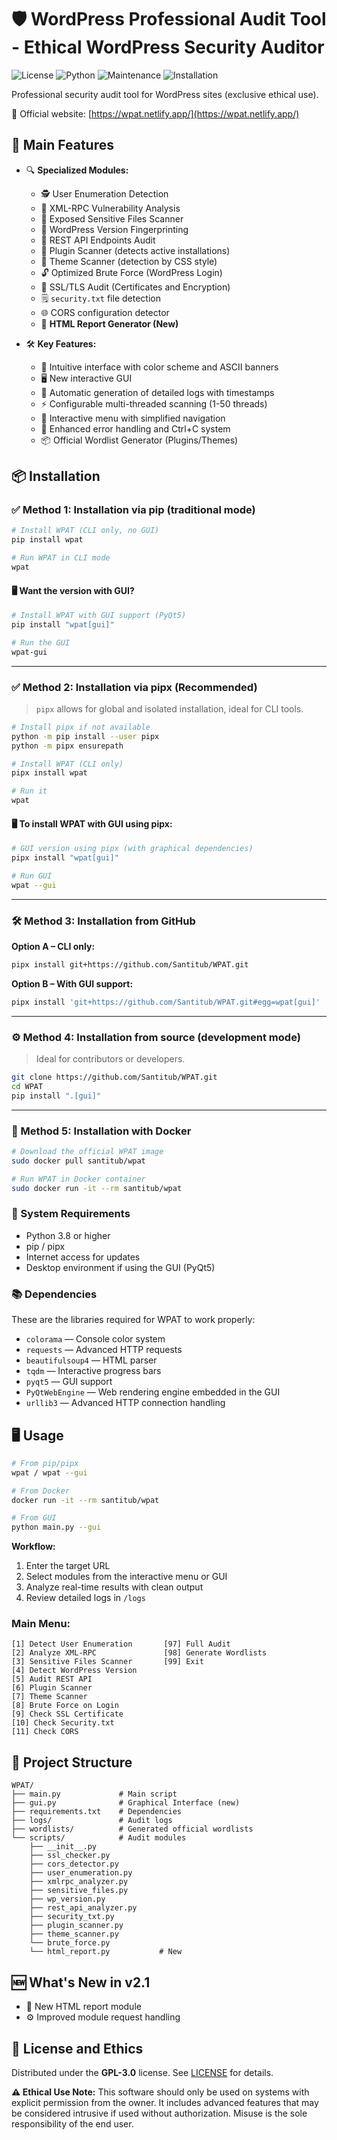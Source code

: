 # 🛡️ WordPress Professional Audit Tool - Ethical WordPress Security Auditor

![License](https://img.shields.io/badge/License-GPL--3.0-blue.svg)
![Python](https://img.shields.io/badge/Python-3.8%2B-green.svg)
![Maintenance](https://img.shields.io/badge/Maintained-Yes-brightgreen.svg)
![Installation](https://img.shields.io/badge/Installation-pipx%20%7C%20git-blueviolet)

Professional security audit tool for WordPress sites (exclusive ethical use).

🔗 Official website: [https://wpat.netlify.app/](https://wpat.netlify.app/)

## 🚀 Main Features

* 🔍 **Specialized Modules:**

  * 🕵️ User Enumeration Detection
  * 🛑 XML-RPC Vulnerability Analysis
  * 📂 Exposed Sensitive Files Scanner
  * 🔖 WordPress Version Fingerprinting
  * 📡 REST API Endpoints Audit
  * 🧩 Plugin Scanner (detects active installations)
  * 🎨 Theme Scanner (detection by CSS style)
  * 🔓 Optimized Brute Force (WordPress Login)
  * 🔐 SSL/TLS Audit (Certificates and Encryption)
  * 🗒️ `security.txt` file detection
  * 🌐 CORS configuration detector
  * 🧾 **HTML Report Generator (New)**

* 🛠 **Key Features:**

  * 🎨 Intuitive interface with color scheme and ASCII banners
  * 🖥️ New interactive GUI
  * 📁 Automatic generation of detailed logs with timestamps
  * ⚡ Configurable multi-threaded scanning (1-50 threads)
  * 🔄 Interactive menu with simplified navigation
  * 🚨 Enhanced error handling and Ctrl+C system
  * 📦 Official Wordlist Generator (Plugins/Themes)

## 📦 Installation

### ✅ Method 1: Installation via pip (traditional mode)

```bash
# Install WPAT (CLI only, no GUI)
pip install wpat

# Run WPAT in CLI mode
wpat
```

#### 🖥️ Want the version with GUI?

```bash
# Install WPAT with GUI support (PyQt5)
pip install "wpat[gui]"

# Run the GUI
wpat-gui
```

---

### ✅ Method 2: Installation via pipx (Recommended)

> `pipx` allows for global and isolated installation, ideal for CLI tools.

```bash
# Install pipx if not available
python -m pip install --user pipx
python -m pipx ensurepath

# Install WPAT (CLI only)
pipx install wpat

# Run it
wpat
```

#### 🖥️ To install WPAT with GUI using pipx:

```bash
# GUI version using pipx (with graphical dependencies)
pipx install "wpat[gui]"

# Run GUI
wpat --gui
```

---

### 🛠️ Method 3: Installation from GitHub

**Option A – CLI only:**

```bash
pipx install git+https://github.com/Santitub/WPAT.git
```

**Option B – With GUI support:**

```bash
pipx install 'git+https://github.com/Santitub/WPAT.git#egg=wpat[gui]'
```

---

### ⚙️ Method 4: Installation from source (development mode)

> Ideal for contributors or developers.

```bash
git clone https://github.com/Santitub/WPAT.git
cd WPAT
pip install ".[gui]"
```

---

### 🐳 Method 5: Installation with Docker

```bash
# Download the official WPAT image
sudo docker pull santitub/wpat

# Run WPAT in Docker container
sudo docker run -it --rm santitub/wpat
```

### 📌 System Requirements

* Python 3.8 or higher
* pip / pipx
* Internet access for updates
* Desktop environment if using the GUI (PyQt5)

### 📚 Dependencies

These are the libraries required for WPAT to work properly:

* `colorama` — Console color system
* `requests` — Advanced HTTP requests
* `beautifulsoup4` — HTML parser
* `tqdm` — Interactive progress bars
* `pyqt5` — GUI support
* `PyQtWebEngine` — Web rendering engine embedded in the GUI
* `urllib3` — Advanced HTTP connection handling

## 🖥️ Usage

```bash
# From pip/pipx
wpat / wpat --gui

# From Docker
docker run -it --rm santitub/wpat

# From GUI
python main.py --gui
```

**Workflow:**

1. Enter the target URL
2. Select modules from the interactive menu or GUI
3. Analyze real-time results with clean output
4. Review detailed logs in `/logs`

### **Main Menu:**

```
[1] Detect User Enumeration       [97] Full Audit
[2] Analyze XML-RPC               [98] Generate Wordlists
[3] Sensitive Files Scanner       [99] Exit
[4] Detect WordPress Version
[5] Audit REST API
[6] Plugin Scanner
[7] Theme Scanner 
[8] Brute Force on Login
[9] Check SSL Certificate
[10] Check Security.txt
[11] Check CORS
```

## 📂 Project Structure

```
WPAT/
├── main.py             # Main script
├── gui.py              # Graphical Interface (new)
├── requirements.txt    # Dependencies
├── logs/               # Audit logs
├── wordlists/          # Generated official wordlists
└── scripts/            # Audit modules
    ├── __init__.py
    ├── ssl_checker.py
    ├── cors_detector.py          
    ├── user_enumeration.py
    ├── xmlrpc_analyzer.py
    ├── sensitive_files.py
    ├── wp_version.py
    ├── rest_api_analyzer.py
    ├── security_txt.py           
    ├── plugin_scanner.py
    ├── theme_scanner.py
    └── brute_force.py
    └── html_report.py           # New
```

## 🆕 What's New in v2.1

* 🧾 New HTML report module
* ⚙️ Improved module request handling

## 📜 License and Ethics

Distributed under the **GPL-3.0** license.
See [LICENSE](LICENSE) for details.

**⚠️ Ethical Use Note:**
This software should only be used on systems with explicit permission from the owner. It includes advanced features that may be considered intrusive if used without authorization. Misuse is the sole responsibility of the end user.
